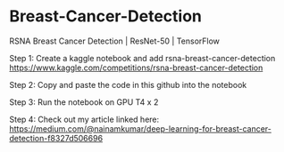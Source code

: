 # Breast-Cancer-Detection
RSNA Breast Cancer Detection | ResNet-50 | TensorFlow

Step 1: Create a kaggle notebook and add rsna-breast-cancer-detection
https://www.kaggle.com/competitions/rsna-breast-cancer-detection

Step 2: Copy and paste the code in this github into the notebook

Step 3: Run the notebook on GPU T4 x 2

Step 4: Check out my article linked here: https://medium.com/@nainamkumar/deep-learning-for-breast-cancer-detection-f8327d506696
